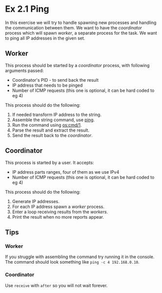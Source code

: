 # Ex 2.1 Ping

In this exercise we will try to handle spawning new processes and handling the communication between them.
We want to have the _coordinator_ process which will spawn _worker_, a separate process for the task.
We want to ping all IP addresses in the given set.

## Worker

This process should be started by a _coordinator_ process, with following arguments passed:
 
 - Coordinator's PID - to send back the result
 - IP address that needs to be pinged
 - Number of ICMP requests (this one is optional, it can be hard coded to eg 4)

This process should do the following:

1) If needed transform IP address to the string.
2) Assemble the string command, use [ping](https://linux.die.net/man/8/ping).
3) Run the command using [os:cmd/1](http://erlang.org/doc/man/os.html#cmd-1).
4) Parse the result and extract the result.
5) Send the result back to the _coordinator_.

## Coordinator

This process is started by a user. It accepts:

 - IP address parts ranges, four of them as we use IPv4
 - Number of ICMP requests (this one is optional, it can be hard coded to eg 4)

This process should do the following:

1) Generate IP addresses.
2) For each IP address spawn a _worker_ process.
3) Enter a loop receiving results from the _workers_.
4) Print the result when no more reports appear.

## Tips

### Worker

If you struggle with assembling the command try running it in the console.
The command should look something like `ping -c 4 192.168.0.10`.


### Coordinator

Use `receive` with `after` so you will not wait forever.